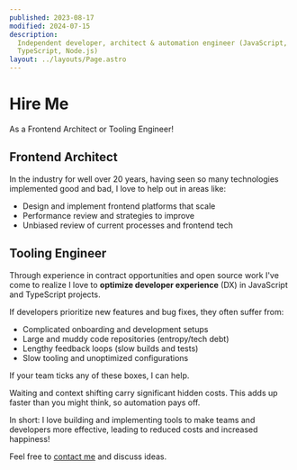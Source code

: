 ```yaml
---
published: 2023-08-17
modified: 2024-07-15
description:
  Independent developer, architect & automation engineer (JavaScript,
  TypeScript, Node.js)
layout: ../layouts/Page.astro
---
```


# Hire Me

As a Frontend Architect or Tooling Engineer!

## Frontend Architect

In the industry for well over 20 years, having seen so many technologies
implemented good and bad, I love to help out in areas like:

- Design and implement frontend platforms that scale
- Performance review and strategies to improve
- Unbiased review of current processes and frontend tech

## Tooling Engineer

Through experience in contract opportunities and open source work I've come to
realize I love to **optimize developer experience** (DX) in JavaScript and
TypeScript projects.

If developers prioritize new features and bug fixes, they often suffer from:

- Complicated onboarding and development setups
- Large and muddy code repositories (entropy/tech debt)
- Lengthy feedback loops (slow builds and tests)
- Slow tooling and unoptimized configurations

If your team ticks any of these boxes, I can help.

Waiting and context shifting carry significant hidden costs. This adds up faster
than you might think, so automation pays off.

In short: I love building and implementing tools to make teams and developers
more effective, leading to reduced costs and increased happiness!

Feel free to [contact me][1] and discuss ideas.

[1]: /
